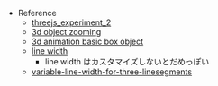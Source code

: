 - Reference
  - [threejs_experiment_2](https://github.com/tochman/threejs_experiment_2)
  - [3d object zooming](https://github.com/pmndrs/react-three-fiber/issues/67#issuecomment-496507403)
  - [3d animation basic box object](https://codesandbox.io/s/8ckyf)
  - [line width](https://codepen.io/prisoner849/pen/wvdBerm)
    - line width はカスタマイズしないとだめっぽい
  - [variable-line-width-for-three-linesegments](https://discourse.threejs.org/t/variable-line-width-for-three-linesegments/33046/4)
